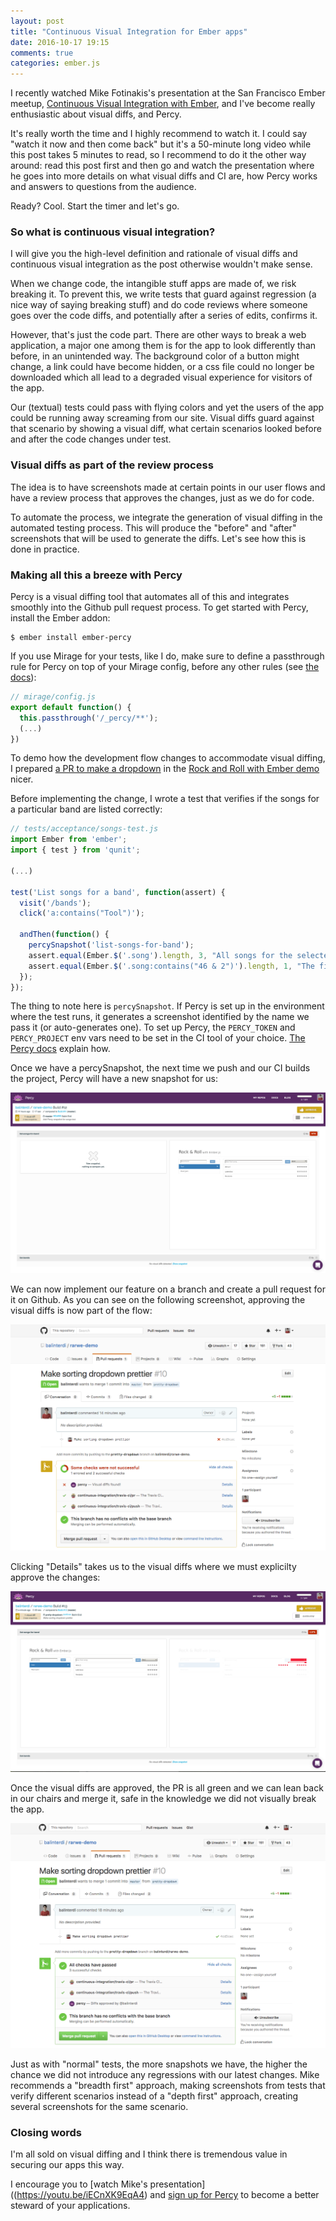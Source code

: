 ```yaml
---
layout: post
title: "Continuous Visual Integration for Ember apps"
date: 2016-10-17 19:15
comments: true
categories: ember.js
---
```


I recently watched Mike Fotinakis's presentation at the San Francisco Ember
meetup, [Continuous Visual Integration with Ember](https://youtu.be/iECnXK9EqA4),
and I've become really enthusiastic about visual diffs, and Percy.

It's really worth the time and I highly recommend to watch it. I could say
"watch it now and then come back" but it's a 50-minute long video while this
post takes 5 minutes to read, so I recommend to do it the other way around: read
this post first and then go and watch the presentation where he goes into more
details on what visual diffs and CI are, how Percy works and answers to
questions from the audience.

Ready? Cool. Start the timer and let's go.

### So what is continuous visual integration?

I will give you the high-level definition and rationale of visual diffs
and continuous visual integration as the post otherwise wouldn't make sense.

When we change code, the intangible stuff apps are made of, we risk breaking it.
To prevent this, we write tests that guard against regression (a nice way of
saying breaking stuff) and do code reviews where someone goes over the code
diffs, and potentially after a series of edits, confirms it.

However, that's just the code part. There are other ways to break a web
application, a major one among them is for the app to look differently than
before, in an unintended way. The background color of a button might change, a
link could have become hidden, or a css file could no longer be downloaded
which all lead to a degraded visual experience for visitors of the app.

Our (textual) tests could pass with flying colors and yet the users of the app
could be running away screaming from our site. Visual diffs guard against that
scenario by showing a visual diff, what certain scenarios looked before and
after the code changes under test.

### Visual diffs as part of the review process

The idea is to have screenshots made at certain points in our user flows and
have a review process that approves the changes, just as we do for code.

To automate the process, we integrate the generation of visual diffing in the
automated testing process. This will produce the "before" and "after"
screenshots that will be used to generate the diffs. Let's see how this is done
in practice.

### Making all this a breeze with Percy

Percy is a visual diffing tool that automates all of this and integrates
smoothly into the Github pull request process. To get started with Percy,
install the Ember addon:

    $ ember install ember-percy

If you use Mirage for your tests, like I do, make sure to define a passthrough
rule for Percy on top of your Mirage config, before any other rules (see
[the docs](https://percy.io/docs/clients/javascript/ember)):

```js
// mirage/config.js
export default function() {
  this.passthrough('/_percy/**');
  (...)
})
```

To demo how the development flow changes to accommodate visual diffing, I prepared [a PR to make a dropdown](https://github.com/balinterdi/rarwe-demo/pull/10)
in the [Rock and Roll with Ember demo](https://github.com/balinterdi/rarwe-demo) nicer.

Before implementing the change, I wrote a test that verifies if the songs for a
particular band are listed correctly:

```js
// tests/acceptance/songs-test.js
import Ember from 'ember';
import { test } from 'qunit';

(...)

test('List songs for a band', function(assert) {
  visit('/bands');
  click('a:contains("Tool")');

  andThen(function() {
    percySnapshot('list-songs-for-band');
    assert.equal(Ember.$('.song').length, 3, "All songs for the selected band are displayed");
    assert.equal(Ember.$('.song:contains("46 & 2")').length, 1, "The first song is displayed");
  });
});
```

The thing to note here is `percySnapshot`. If Percy is set up in the environment
where the test runs, it generates a screenshot identified by the name we pass it
(or auto-generates one). To set up Percy, the `PERCY_TOKEN` and `PERCY_PROJECT`
env vars need to be set in the CI tool of your choice. [The Percy
docs](https://percy.io/docs) explain how.

Once we have a percySnapshot, the next time we push and our CI builds the
project, Percy will have a new snapshot for us:

![First screenshot - No diff yet](/images/posts/visual-ci-with-percy/percy-first-screenshot.png)

We can now implement our feature on a branch and create a pull request for it on
Github. As you can see on the following screenshot, approving the visual diffs
is now part of the flow:

![Github before Percy approval](/images/posts/visual-ci-with-percy/github-pr-before-percy-approval.png)

Clicking "Details" takes us to the visual diffs where we must explicilty approve
the changes:

![Percy visual diffs](/images/posts/visual-ci-with-percy/percy-visual-diff.png)

Once the visual diffs are approved, the PR is all green and we can lean back in
our chairs and merge it, safe in the knowledge we did not visually break the
app.

![Github after Percy approval](/images/posts/visual-ci-with-percy/github-pr-after-percy-approval.png)

Just as with "normal" tests, the more snapshots we have, the higher the chance
we did not introduce any regressions with our latest changes. Mike recommends a
"breadth first" approach, making screenshots from tests that verify different
scenarios instead of a "depth first" approach, creating several screenshots for
the same scenario.

### Closing words

I'm all sold on visual diffing and I think there is tremendous value in securing
our apps this way.

I encourage you to [watch Mike's presentation]((https://youtu.be/iECnXK9EqA4)
and [sign up for Percy](https://percy.io/) to become a better steward of your applications.


